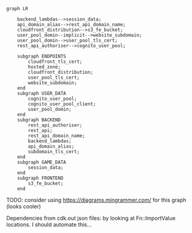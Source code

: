 ```mermaid
graph LR
    
    backend_lambdas-->session_data;
    api_domain_alias-->rest_api_domain_name;
    cloudfront_distribution-->s3_fe_bucket;
    user_pool_domin--implicit-->website_subdomain;
    user_pool_domin-->user_pool_tls_cert;
    rest_api_authoriser-->cognito_user_pool;

    subgraph ENDPOINTS
        cloudfront_tls_cert;
        hosted_zone;
        cloudfront_distribution;
        user_pool_tls_cert;
        website_subdomain;
    end
    subgraph USER_DATA
        cognito_user_pool;
        cognito_user_pool_client;
        user_pool_domin;
    end
    subgraph BACKEND
        rest_api_authoriser;
        rest_api;
        rest_api_domain_name;
        backend_lambdas;
        api_domain_alias;
        subdomain_tls_cert;
    end
    subgraph GAME_DATA
        session_data;
    end
    subgraph FRONTEND
        s3_fe_bucket;
    end    
```

TODO: consider using https://diagrams.mingrammer.com/ for this graph (looks cooler)

Dependencies from cdk.out json files: by looking at Fn::ImportValue locations. I should automate this...